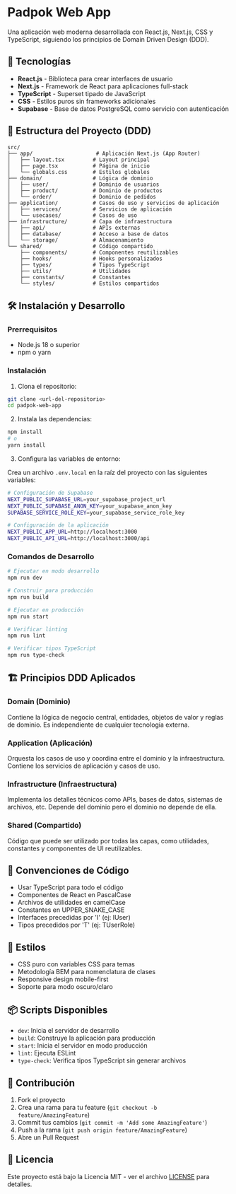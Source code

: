 # Padpok Web App

Una aplicación web moderna desarrollada con React.js, Next.js, CSS y TypeScript, siguiendo los principios de Domain Driven Design (DDD).

## 🚀 Tecnologías

- **React.js** - Biblioteca para crear interfaces de usuario
- **Next.js** - Framework de React para aplicaciones full-stack
- **TypeScript** - Superset tipado de JavaScript
- **CSS** - Estilos puros sin frameworks adicionales
- **Supabase** - Base de datos PostgreSQL como servicio con autenticación

## 📁 Estructura del Proyecto (DDD)

```
src/
├── app/                    # Aplicación Next.js (App Router)
│   ├── layout.tsx         # Layout principal
│   ├── page.tsx           # Página de inicio
│   └── globals.css        # Estilos globales
├── domain/                # Lógica de dominio
│   ├── user/              # Dominio de usuarios
│   ├── product/           # Dominio de productos
│   └── order/             # Dominio de pedidos
├── application/           # Casos de uso y servicios de aplicación
│   ├── services/          # Servicios de aplicación
│   └── usecases/          # Casos de uso
├── infrastructure/        # Capa de infraestructura
│   ├── api/               # APIs externas
│   ├── database/          # Acceso a base de datos
│   └── storage/           # Almacenamiento
└── shared/                # Código compartido
    ├── components/        # Componentes reutilizables
    ├── hooks/             # Hooks personalizados
    ├── types/             # Tipos TypeScript
    ├── utils/             # Utilidades
    ├── constants/         # Constantes
    └── styles/            # Estilos compartidos
```

## 🛠️ Instalación y Desarrollo

### Prerrequisitos

- Node.js 18 o superior
- npm o yarn

### Instalación

1. Clona el repositorio:

```bash
git clone <url-del-repositorio>
cd padpok-web-app
```

2. Instala las dependencias:

```bash
npm install
# o
yarn install
```

3. Configura las variables de entorno:

Crea un archivo `.env.local` en la raíz del proyecto con las siguientes variables:

```bash
# Configuración de Supabase
NEXT_PUBLIC_SUPABASE_URL=your_supabase_project_url
NEXT_PUBLIC_SUPABASE_ANON_KEY=your_supabase_anon_key
SUPABASE_SERVICE_ROLE_KEY=your_supabase_service_role_key

# Configuración de la aplicación
NEXT_PUBLIC_APP_URL=http://localhost:3000
NEXT_PUBLIC_API_URL=http://localhost:3000/api
```

### Comandos de Desarrollo

```bash
# Ejecutar en modo desarrollo
npm run dev

# Construir para producción
npm run build

# Ejecutar en producción
npm run start

# Verificar linting
npm run lint

# Verificar tipos TypeScript
npm run type-check
```

## 🏗️ Principios DDD Aplicados

### Domain (Dominio)

Contiene la lógica de negocio central, entidades, objetos de valor y reglas de dominio. Es independiente de cualquier tecnología externa.

### Application (Aplicación)

Orquesta los casos de uso y coordina entre el dominio y la infraestructura. Contiene los servicios de aplicación y casos de uso.

### Infrastructure (Infraestructura)

Implementa los detalles técnicos como APIs, bases de datos, sistemas de archivos, etc. Depende del dominio pero el dominio no depende de ella.

### Shared (Compartido)

Código que puede ser utilizado por todas las capas, como utilidades, constantes y componentes de UI reutilizables.

## 📝 Convenciones de Código

- Usar TypeScript para todo el código
- Componentes de React en PascalCase
- Archivos de utilidades en camelCase
- Constantes en UPPER_SNAKE_CASE
- Interfaces precedidas por 'I' (ej: IUser)
- Tipos precedidos por 'T' (ej: TUserRole)

## 🎨 Estilos

- CSS puro con variables CSS para temas
- Metodología BEM para nomenclatura de clases
- Responsive design mobile-first
- Soporte para modo oscuro/claro

## 📦 Scripts Disponibles

- `dev`: Inicia el servidor de desarrollo
- `build`: Construye la aplicación para producción
- `start`: Inicia el servidor en modo producción
- `lint`: Ejecuta ESLint
- `type-check`: Verifica tipos TypeScript sin generar archivos

## 🤝 Contribución

1. Fork el proyecto
2. Crea una rama para tu feature (`git checkout -b feature/AmazingFeature`)
3. Commit tus cambios (`git commit -m 'Add some AmazingFeature'`)
4. Push a la rama (`git push origin feature/AmazingFeature`)
5. Abre un Pull Request

## 📄 Licencia

Este proyecto está bajo la Licencia MIT - ver el archivo [LICENSE](LICENSE) para detalles.
